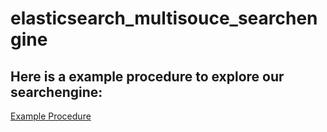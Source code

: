 # elasticsearch_multisouce_searchengine

## Here is a example procedure to explore our searchengine:
[Example Procedure](https://github.com/PanzerknackerR/elasticsearch_multisouce_searchengine/blob/main/doc/example_testing_procedure/example_procedure.md)
          
